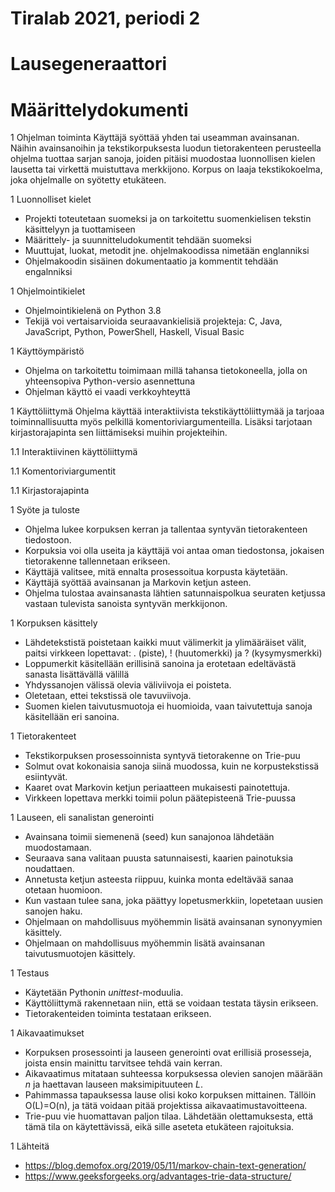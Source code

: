 # Tiralab 2021, periodi 2

# Lausegeneraattori

# Määrittelydokumenti

1 Ohjelman toiminta
Käyttäjä syöttää yhden tai useamman avainsanan. Näihin avainsanoihin ja tekstikorpuksesta luodun tietorakenteen perusteella ohjelma tuottaa sarjan sanoja, joiden pitäisi muodostaa luonnollisen kielen lausetta tai virkettä muistuttava merkkijono. Korpus on laaja tekstikokoelma, joka ohjelmalle on syötetty etukäteen.

1 Luonnolliset kielet
* Projekti toteutetaan suomeksi ja on tarkoitettu suomenkielisen tekstin käsittelyyn ja tuottamiseen
* Määrittely- ja suunnitteludokumentit tehdään suomeksi
* Muuttujat, luokat, metodit jne. ohjelmakoodissa nimetään englanniksi
* Ohjelmakoodin sisäinen dokumentaatio ja kommentit tehdään engalnniksi

1 Ohjelmointikielet
* Ohjelmointikielenä on Python 3.8
* Tekijä voi vertaisarvioida seuraavankielisiä projekteja: C, Java, JavaScript, Python, PowerShell, Haskell, Visual Basic

1 Käyttöympäristö
* Ohjelma on tarkoitettu toimimaan millä tahansa tietokoneella, jolla on yhteensopiva Python-versio asennettuna
* Ohjelman käyttö ei vaadi verkkoyhteyttä

1 Käyttöliittymä
Ohjelma käyttää interaktiivista tekstikäyttöliittymää ja tarjoaa toiminnallisuutta myös pelkillä komentoriviargumenteilla. Lisäksi tarjotaan kirjastorajapinta sen liittämiseksi muihin projekteihin.

1.1 Interaktiivinen käyttöliittymä

1.1 Komentoriviargumentit

1.1 Kirjastorajapinta

1 Syöte ja tuloste
* Ohjelma lukee korpuksen kerran ja tallentaa syntyvän tietorakenteen tiedostoon.
* Korpuksia voi olla useita ja käyttäjä voi antaa oman tiedostonsa, jokaisen tietorakenne tallennetaan erikseen.
* Käyttäjä valitsee, mitä ennalta prosessoitua korpusta käytetään.
* Käyttäjä syöttää avainsanan ja Markovin ketjun asteen.
* Ohjelma tulostaa avainsanasta lähtien satunnaispolkua seuraten ketjussa vastaan tulevista sanoista syntyvän merkkijonon.

1 Korpuksen käsittely
* Lähdetekstistä poistetaan kaikki muut välimerkit ja ylimääräiset välit, paitsi virkkeen lopettavat: . (piste), ! (huutomerkki) ja ? (kysymysmerkki)
* Loppumerkit käsitellään erillisinä sanoina ja erotetaan edeltävästä sanasta lisättävällä välillä
* Yhdyssanojen välissä olevia väliviivoja ei poisteta.
* Oletetaan, ettei tekstissä ole tavuviivoja.
* Suomen kielen taivutusmuotoja ei huomioida, vaan taivutettuja sanoja käsitellään eri sanoina.

1 Tietorakenteet
* Tekstikorpuksen prosessoinnista syntyvä tietorakenne on Trie-puu
* Solmut ovat kokonaisia sanoja siinä muodossa, kuin ne korpustekstissä esiintyvät.
* Kaaret ovat Markovin ketjun periaatteen mukaisesti painotettuja.
* Virkkeen lopettava merkki toimii polun päätepisteenä Trie-puussa

1 Lauseen, eli sanalistan generointi
* Avainsana toimii siemenenä (seed) kun sanajonoa lähdetään muodostamaan.
* Seuraava sana valitaan puusta satunnaisesti, kaarien painotuksia noudattaen.
* Annetusta ketjun asteesta riippuu, kuinka monta edeltävää sanaa otetaan huomioon.
* Kun vastaan tulee sana, joka päättyy lopetusmerkkiin, lopetetaan uusien sanojen haku.
* Ohjelmaan on mahdollisuus myöhemmin lisätä avainsanan synonyymien käsittely.
* Ohjelmaan on mahdollisuus myöhemmin lisätä avainsanan taivutusmuotojen käsittely.

1 Testaus
* Käytetään Pythonin *unittest*-moduulia.
* Käyttöliittymä rakennetaan niin, että se voidaan testata täysin erikseen.
* Tietorakenteiden toiminta testataan erikseen.

1 Aikavaatimukset
* Korpuksen prosessointi ja lauseen generointi ovat erillisiä prosesseja, joista ensin mainittu tarvitsee tehdä vain kerran.
* Aikavaatimus mitataan suhteessa korpuksessa olevien sanojen määrään *n* ja haettavan lauseen maksimipituuteen *L*.
* Pahimmassa tapauksessa lause olisi koko korpuksen mittainen. Tällöin O(L)=O(n), ja tätä voidaan pitää projektissa aikavaatimustavoitteena.
* Trie-puu vie huomattavan paljon tilaa. Lähdetään olettamuksesta, että tämä tila on käytettävissä, eikä sille aseteta etukäteen rajoituksia.

1 Lähteitä
* https://blog.demofox.org/2019/05/11/markov-chain-text-generation/
* https://www.geeksforgeeks.org/advantages-trie-data-structure/

